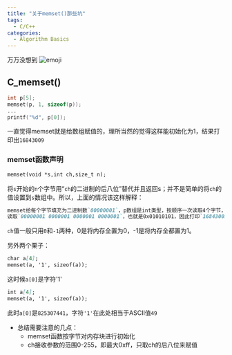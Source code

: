 ```yaml
---
title: "关于memset()那些坑"
tags:
  - C/C++
categories:
  - Algorithm Basics
---
```

万万没想到
![emoji]({{site.url}}{{site.baseurl}}/images/emoji/smart.png)

## C_memset()
```c
int p[5];
memset(p, 1, sizeof(p));
...
printf("%d", p[0]);
```
一直觉得memset就是给数组赋值的，理所当然的觉得这样能初始化为1，结果打印出`16843009`

### memset函数声明
```markdown
memset(void *s,int ch,size_t n);
```
将`s`开始的`n`个字节用“`ch`的二进制的后八位”替代并且返回s；并不是简单的将`ch`的值设置到`s`数组中。所以，上面的情况该这样解释：
```markdown
memset给每个字节填充为二进制数`00000001`，p数组是int类型，按顺序一次读取4个字节，
读取`00000001 0000001 0000001 0000001`，也就是0x01010101，因此打印`16843009`
```
`ch`值一般只用`0`和`-1`两种，0是将内存全置为0，-1是将内存全都置为1。

另外两个栗子：
```markdown
char a[4];
memset(a, '1', sizeof(a));
```
这时候`a[0]`是字符'1'
```markdown
int a[4];
memset(a, '1', sizeof(a));
```
此时`a[0]`是`825307441`，字符`'1'`在此处相当于ASCII值`49`

 - 总结需要注意的几点：
    - memset函数按字节对内存块进行初始化
    - ch接收参数的范围0-255，即最大0xff，只取ch的后八位来赋值
